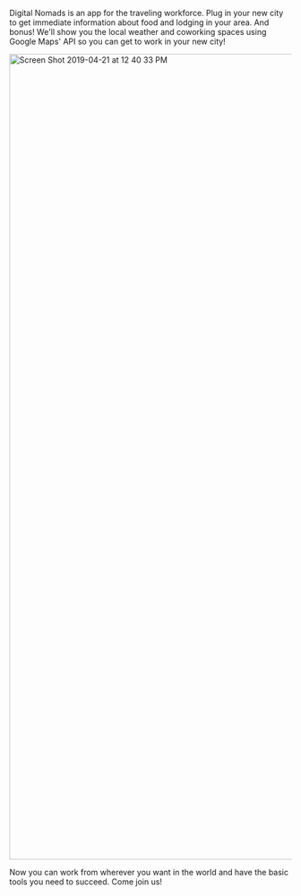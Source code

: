 Digital Nomads is an app for the traveling workforce. Plug in your new city to get immediate information about food and lodging in your area. And bonus! We'll show you the local weather and coworking spaces using Google Maps' API so you can get to work in your new city!

<img width="1440" alt="Screen Shot 2019-04-21 at 12 40 33 PM" src="https://user-images.githubusercontent.com/34074885/56474733-b0de1e80-6432-11e9-8220-afebb3d23b63.png">

Now you can work from wherever you want in the world and have the basic tools you need to succeed. Come join us!
